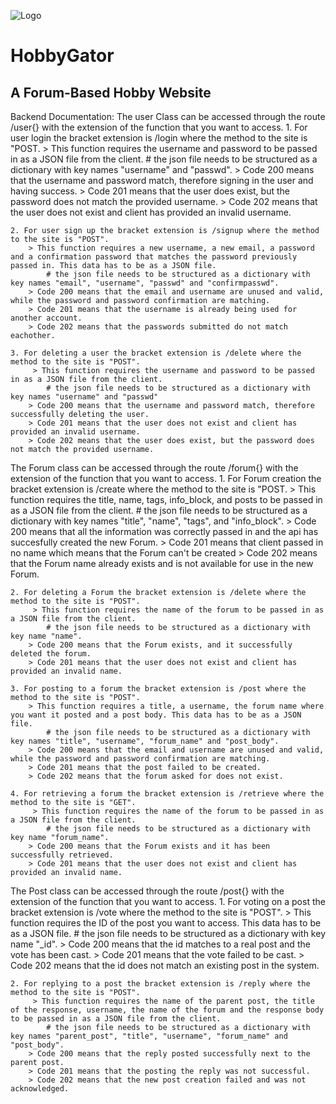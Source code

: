 ![Logo](https://github.com/aelawsons/HobbyGator/assets/93962200/43f1b9f6-0de8-44d9-bc6e-c5584b85f27b)
# HobbyGator
## A Forum-Based Hobby Website

Backend Documentation:
The user Class can be accessed through the route /user{} with the extension of the function that you want to access.
    1. For user login the bracket extension is /login where the method to the site is "POST.
        > This function requires the username and password to be passed in as a JSON file from the client.
            # the json file needs to be structured as a dictionary with key names "username" and "passwd".
        > Code 200 means that the username and password match, therefore signing in the user and having success.
        > Code 201 means that the user does exist, but the password does not match the provided username. 
        > Code 202 means that the user does not exist and client has provided an invalid username.

    2. For user sign up the bracket extension is /signup where the method to the site is "POST".
        > This function requires a new username, a new email, a password and a confirmation password that matches the password previously passed in. This data has to be as a JSON file. 
            # the json file needs to be structured as a dictionary with key names "email", "username", "passwd" and "confirmpasswd".
        > Code 200 means that the email and username are unused and valid, while the password and password confirmation are matching.
        > Code 201 means that the username is already being used for another account. 
        > Code 202 means that the passwords submitted do not match eachother.

    3. For deleting a user the bracket extension is /delete where the method to the site is "POST".
         > This function requires the username and password to be passed in as a JSON file from the client.
            # the json file needs to be structured as a dictionary with key names "username" and "passwd"
        > Code 200 means that the username and password match, therefore successfully deleting the user.
        > Code 201 means that the user does not exist and client has provided an invalid username.
        > Code 202 means that the user does exist, but the password does not match the provided username. 

The Forum class can be accessed through the route /forum{} with the extension of the function that you want to access.
    1. For Forum creation the bracket extension is /create where the method to the site is "POST.
        > This function requires the title, name, tags, info_block, and posts to be passed in as a JSON file from the client.
            # the json file needs to be structured as a dictionary with key names "title", "name", "tags", and "info_block".
        > Code 200 means that all the information was correctly passed in and the api has succesfully created the new Forum.
        > Code 201 means that client passed in no name which means that the Forum can't be created 
        > Code 202 means that the Forum name already exists and is not available for use in the new Forum.

    2. For deleting a Forum the bracket extension is /delete where the method to the site is "POST".
         > This function requires the name of the forum to be passed in as a JSON file from the client.
            # the json file needs to be structured as a dictionary with key name "name".
        > Code 200 means that the Forum exists, and it successfully deleted the forum.
        > Code 201 means that the user does not exist and client has provided an invalid name.

    3. For posting to a forum the bracket extension is /post where the method to the site is "POST".
        > This function requires a title, a username, the forum name where you want it posted and a post body. This data has to be as a JSON file. 
            # the json file needs to be structured as a dictionary with key names "title", "username", "forum_name" and "post_body".
        > Code 200 means that the email and username are unused and valid, while the password and password confirmation are matching.
        > Code 201 means that the post failed to be created. 
        > Code 202 means that the forum asked for does not exist.

    4. For retrieving a forum the bracket extension is /retrieve where the method to the site is "GET".
         > This function requires the name of the forum to be passed in as a JSON file from the client.
            # the json file needs to be structured as a dictionary with key name "forum_name".
        > Code 200 means that the Forum exists and it has been successfully retrieved.
        > Code 201 means that the user does not exist and client has provided an invalid name.

The Post class can be accessed through the route /post{} with the extension of the function that you want to access.
    1. For voting on a post the bracket extension is /vote where the method to the site is "POST".
        > This function requires the ID of the post you want to access. This data has to be as a JSON file. 
            # the json file needs to be structured as a dictionary with key name "_id".
        > Code 200 means that the id matches to a real post and the vote has been cast.
        > Code 201 means that the vote failed to be cast. 
        > Code 202 means that the id does not match an existing post in the system.

    2. For replying to a post the bracket extension is /reply where the method to the site is "POST".
         > This function requires the name of the parent post, the title of the response, username, the name of the forum and the response body to be passed in as a JSON file from the client.
            # the json file needs to be structured as a dictionary with key names "parent_post", "title", "username", "forum_name" and "post_body".
        > Code 200 means that the reply posted successfully next to the parent post. 
        > Code 201 means that the posting the reply was not successful.
        > Code 202 means that the new post creation failed and was not acknowledged.

